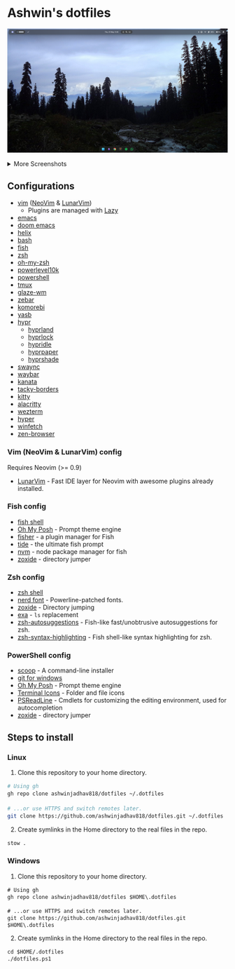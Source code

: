 # Ashwin's dotfiles

![Cover](./assets/cover.png)

<details>
  <summary>More Screenshots</summary>

  ![GlazeWM + Zebar 1](./assets/more1.png)
  ![GlazeWM + Zebar 2](./assets/more2.png)

  ![GlazeWM + Zebar 3](./assets/more3.png)
  ![GlazeWM + Zebar 4](./assets/more4.png)
  ![GlazeWM + Zebar 5](./assets/more5.png)
</details>

## Configurations

-  [vim](https://github.com/vim/vim/) ([NeoVim](https://github.com/neovim/neovim/) & [LunarVim](https://github.com/LunarVim/LunarVim/))
   -  Plugins are managed with [Lazy](https://github.com/folke/lazy.nvim.git")
-  [emacs](https://www.gnu.org/software/emacs/)
-  [doom emacs](https://github.com/doomemacs/doomemacs)
-  [helix](https://github.com/helix-editor/helix/)
-  [bash](https://www.gnu.org/software/bash/)
-  [fish](https://fishshell.com/)
-  [zsh](https://www.zsh.org/)
-  [oh-my-zsh](https://github.com/ohmyzsh/ohmyzsh/)
-  [powerlevel10k](https://github.com/romkatv/powerlevel10k/)
-  [powershell](https://learn.microsoft.com/en-us/powershell/)
-  [tmux](https://github.com/tmux/tmux/)
-  [glaze-wm](https://github.com/glzr-io/glazewm/)
-  [zebar](https://github.com/glzr-io/zebar/)
-  [komorebi](https://github.com/LGUG2Z/komorebi/)
-  [yasb](https://github.com/amnweb/yasb/)
-  [hypr](https://github.com/hyprwm/)
    -  [hyprland](https://github.com/hyprwm/hyprland/)
    -  [hyprlock](https://github.com/hyprwm/hyprlock/)
    -  [hypridle](https://github.com/hyprwm/hypridle/)
    -  [hyprpaper](https://github.com/hyprwm/hyprpaper/)
    -  [hyprshade](https://github.com/loqusion/hyprshade/)
-  [swaync](https://github.com/ErikReider/SwayNotificationCenter/)
-  [waybar](https://github.com/Alexays/Waybar/)
-  [kanata](https://github.com/jtroo/kanata/)
-  [tacky-borders](https://github.com/lukeyou05/tacky-borders/)
-  [kitty](https://github.com/kovidgoyal/kitty/)
-  [alacritty](https://github.com/alacritty/alacritty/)
-  [wezterm](https://github.com/wezterm/wezterm/)
-  [hyper](https://github.com/vercel/hyper/)
-  [winfetch](https://github.com/lptstr/winfetch/)
-  [zen-browser](https://zen-browser.app/)

### Vim (NeoVim & LunarVim) config

Requires Neovim (>= 0.9)

-  [LunarVim](https://www.lunarvim.org/) - Fast IDE layer for Neovim with awesome plugins already installed.

### Fish config

-  [fish shell](https://fishshell.com/)
-  [Oh My Posh](https://ohmyposh.dev/) - Prompt theme engine
-  [fisher](https://github.com/jorgebucaran/fisher/) - a plugin manager for Fish
-  [tide](https://github.com/IlanCosman/tide/) - the ultimate fish prompt
-  [nvm](https://github.com/jorgebucaran/nvm.fish/) - node package manager for fish
-  [zoxide](https://github.com/ajeetdsouza/zoxide) - directory jumper

### Zsh config

-  [zsh shell](https://ohmyz.sh/)
-  [nerd font](https://www.nerdfonts.com/) - Powerline-patched fonts.
-  [zoxide](https://github.com/ajeetdsouza/zoxide) - Directory jumping
-  [exa](https://the.exa.website/) - `ls` replacement
-  [zsh-autosuggestions](https://github.com/zsh-users/zsh-autosuggestions) - Fish-like fast/unobtrusive autosuggestions for zsh.
-  [zsh-syntax-highlighting](https://github.com/zsh-users/zsh-syntax-highlighting) - Fish shell-like syntax highlighting for zsh.

### PowerShell config

-  [scoop](https://scoop.sh/) - A command-line installer
-  [git for windows](https://gitforwindows.org/)
-  [Oh My Posh](https://ohmyposh.dev/) - Prompt theme engine
-  [Terminal Icons](https://github.com/devblackops/Terminal-Icons) - Folder and file icons
-  [PSReadLine](https://docs.microsoft.com/en-us/powershell/module/psreadline/) - Cmdlets for customizing the editing environment, used for autocompletion
-  [zoxide](https://github.com/ajeetdsouza/zoxide) - directory jumper


## Steps to install

### Linux

1. Clone this repository to your home directory.

```bash
# Using gh
gh repo clone ashwinjadhav818/dotfiles ~/.dotfiles

# ...or use HTTPS and switch remotes later.
git clone https://github.com/ashwinjadhav818/dotfiles.git ~/.dotfiles
```

2. Create symlinks in the Home directory to the real files in the repo.

```bash
stow .
```

### Windows

1. Clone this repository to your home directory.

```pwsh
# Using gh
gh repo clone ashwinjadhav818/dotfiles $HOME\.dotfiles

# ...or use HTTPS and switch remotes later.
git clone https://github.com/ashwinjadhav818/dotfiles.git $HOME\.dotfiles
```

2. Create symlinks in the Home directory to the real files in the repo.

```pwsh
cd $HOME/.dotfiles
./dotfiles.ps1
```
